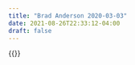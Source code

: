```yaml
---
title: "Brad Anderson 2020-03-03"
date: 2021-08-26T22:33:12-04:00
draft: false
---
```


{{<tweet user="Anderson" id="1234920097984073728">}}